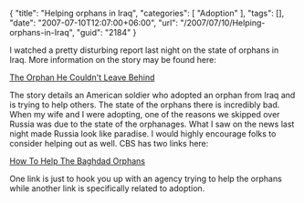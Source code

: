 {
	"title": "Helping orphans in Iraq",
	"categories": [
		"Adoption"
	],
	"tags": [],
	"date": "2007-07-10T12:07:00+06:00",
	"url": "/2007/07/10/Helping-orphans-in-Iraq",
	"guid": "2184"
}

I watched a pretty disturbing report last night on the state of orphans in Iraq. More information on the story may be found here:

<a href="http://www.cbsnews.com/stories/2007/07/09/eveningnews/main3035523.shtml">The Orphan He Couldn't Leave Behind</a>

The story details an American soldier who adopted an orphan from Iraq and is trying to help others. The state of the orphans there is incredibly bad. When my wife and I were adopting, one of the reasons we skipped over Russia was due to the state of the orphanages. What I saw on the news last night made Russia look like paradise. I would highly encourage folks to consider helping out as well. CBS has two links here:

<a href="http://www.cbsnews.com/stories/2007/06/19/fyi/main2949887.shtml">How To Help The Baghdad Orphans</a>

One link is just to hook you up with an agency trying to help the orphans while another link is specifically related to adoption.